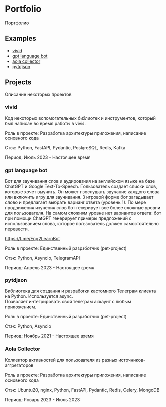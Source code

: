 # Portfolio
Портфолио

## Examples
* [vivid](/portfolio/vivid)
* [gpt language bot](/portfolio/gpt_language_bot)
* [aola collector](/portfolio/aola)
* [pytdjson](/portfolio/pytdjson)


## Projects
Описание некоторых проектов

### vivid

Код некоторых вспомогательных библиотек и инструментов, который был написан во время работы в vivid.

Роль в проекте: Разработка архитектуры приложения, написание основного кода

Стэк: Python, FastAPI, Pydantic, PostgreSQL, Redis, Kafka

Период: Июль 2023 - Настоящее время

### gpt language bot

Бот для заучивания слов и аудирования на английском языке на базе ChatGPT и Google Text-To-Speech. 
Пользователь создает списки слов, которые хочет выучить. Он может прослушать звучание каждого слова или включить игру для заучивания. В игровой форме бот загадывает слово и предлагает выбрать вариант ответа (уровень 1). По мере продвижения изучения слов бот генерирует все более сложные
уровни для пользователя. На самом сложном уровне нет вариантов ответа: бот при помощи ChatGPT генерирует примеры предложений с использованием слова, которое пользователь должен самостоятельно перевести. 

https://t.me/Eng2LearnBot

Роль в проекте: Единственный разработчик (pet-project)

Стэк: Python, Asyncio, TelegramAPI

Период: Апрель 2023 - Настоящее время

### pytdjson

Библиотека для создания и разработки кастомного Телеграм клиента на Python. Используется async.  
Позволяет интегрировать свой телеграм аккаунт с любым приложением.

Роль в проекте: Единственный разработчик (pet-project)

Стэк: Python, Asyncio

Период: Ноябрь 2021 - Настоящее время

### Aola Collector

Коллектор активностей для пользователя из разных источников-аггрегаторов

Роль в проекте: Разработка архитектуры приложения, написание основного кода

Стэк: Ubuntu20, nginx, Python, FastAPI, Pydantic, Redis, Celery, MongoDB 

Период: Январь 2023 - Июль 2023
